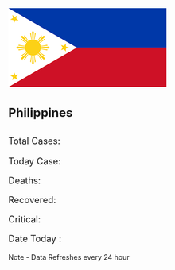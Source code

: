 <html lang="en">

<head>
  <!-- Required meta tags -->
  <meta charset="utf-8">
  <meta name="viewport" content="width=device-width, initial-scale=1, shrink-to-fit=no">

  <!-- Bootstrap CSS -->
  <link rel="stylesheet" href="https://maxcdn.bootstrapcdn.com/bootstrap/4.0.0/css/bootstrap.min.css"
    integrity="sha384-Gn5384xqQ1aoWXA+058RXPxPg6fy4IWvTNh0E263XmFcJlSAwiGgFAW/dAiS6JXm" crossorigin="anonymous">

  <title>Hello, world!</title>
</head>
<style>
.card-title{
  font-size:24px;
}
.card-text{
  font-size:18px;
}
#numberCount{
  font-size:26px;
}
</style>
<body>
  <div class="container-fluid">
    <div class="row">
      <div class="col-md-4">
        <div class="card">
          <img class="card-img-top" src="download.png" alt="Card image cap">
          <div class="card-body">
            <h3 class="card-title">Philippines</h3>
            <p class="card-text text-secondary">Total Cases: <span id="numberCount"></span></p>
            <p class="card-text text-primary">Today Case: <span id="todayCaseCount"></span></p>
            <p class="card-text text-danger">Deaths: <span id="deathsCount"></span></p>
            <p class="card-text text-success">Recovered: <span id="recoveredCount"></span></p>
            <p class="card-text text-warning">Critical: <span id="criticalCount"></span></p>
            <p class="card-text">Date Today : <span id="dateToday"></span></p>
            <span class="text-muted">Note - Data Refreshes every 24 hour</span>
          </div>
        </div>
      </div>
    </div>
  </div>
  <!-- Optional JavaScript -->
  <!-- jQuery first, then Popper.js, then Bootstrap JS -->
  <script
  src="https://code.jquery.com/jquery-3.4.1.min.js"
  integrity="sha256-CSXorXvZcTkaix6Yvo6HppcZGetbYMGWSFlBw8HfCJo="
  crossorigin="anonymous"></script>
  <script src="https://cdnjs.cloudflare.com/ajax/libs/popper.js/1.12.9/umd/popper.min.js"
    integrity="sha384-ApNbgh9B+Y1QKtv3Rn7W3mgPxhU9K/ScQsAP7hUibX39j7fakFPskvXusvfa0b4Q" crossorigin="anonymous">
  </script>
  <script src="https://maxcdn.bootstrapcdn.com/bootstrap/4.0.0/js/bootstrap.min.js"
    integrity="sha384-JZR6Spejh4U02d8jOt6vLEHfe/JQGiRRSQQxSfFWpi1MquVdAyjUar5+76PVCmYl" crossorigin="anonymous">
  </script>
  <script>
    $(document).ready(function(){
     


      function getPhilippineCovidCase(){
          $.get( "https://coronavirus-19-api.herokuapp.com/countries/Philippines", function( data ) {
          $( "#numberCount" ).html( data.cases); 
          $("#todayCaseCount").html(data.todayCases);
          $("#deathsCount").html(data.deaths)
          $("#recoveredCount").html(data.recovered)
          $("#criticalCount").html(data.critical);
          
          setTimeout(function(){
            getPhilippineCovidCase();
          },86400000);
        }); 
      }

      getPhilippineCovidCase();
      var today = new Date();
      var dd = String(today.getDate()).padStart(2, '0');
      var mm = String(today.getMonth() + 1).padStart(2, '0'); 
      var yyyy = today.getFullYear();

      today = mm + '/' + dd + '/' + yyyy;
      $("#dateToday").html(today);     

    }); 
  </script>
</body>

</html>